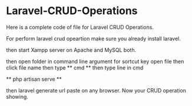 
# Laravel-CRUD-Operations
Here is a complete code of file for Laravel CRUD Operations.

For perform laravel crud opeartion make sure you already install laravel.

then start Xampp server on Apache and MySQL both.

then open folder in command line argument 
for sortcut key open file then click file name then type ** cmd **
then type line in cmd 

** php artisan serve **

then laravel generate url paste on any browser.
Now your CRUD operation showing.

